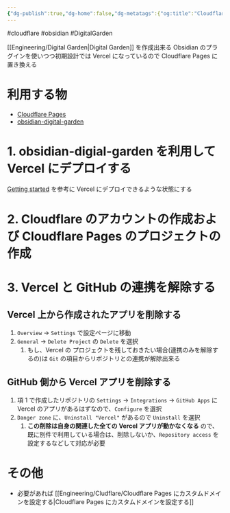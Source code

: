```yaml
---
{"dg-publish":true,"dg-home":false,"dg-metatags":{"og:title":"Cloudflare Pages と Obsidian でデジタルガーデンを作成する","og:image":"https://raw.githubusercontent.com/konnta0/blog2/refs/heads/main/konnta0.jpg","twitter:card":"summary","twitter:title":"Cloudflare Pages と Obsidian でデジタルガーデンを作成する","twitter:image":"https://raw.githubusercontent.com/konnta0/blog2/refs/heads/main/konnta0.jpg","twitter:site":"@konnta0"},"permalink":"/Engineering/Cloudflare Pages と Obsidian でデジタルガーデンを作成する/","metatags":{"og:title":"Cloudflare Pages と Obsidian でデジタルガーデンを作成する","og:image":"https://raw.githubusercontent.com/konnta0/blog2/refs/heads/main/konnta0.jpg","twitter:card":"summary","twitter:title":"Cloudflare Pages と Obsidian でデジタルガーデンを作成する","twitter:image":"https://raw.githubusercontent.com/konnta0/blog2/refs/heads/main/konnta0.jpg","twitter:site":"@konnta0"},"dgPassFrontmatter":true,"created":"2025-01-06T17:05:25.847+09:00"}
---
```



#cloudflare #obsidian #DigitalGarden 

[[Engineering/Digital Garden\|Digital Garden]] を作成出来る Obsidian のプラグインを使いつつ初期設計では Vercel になっているので Cloudflare Pages に置き換える
# 利用する物
- [Cloudflare Pages](https://www.cloudflare.com/ja-jp/developer-platform/products/pages/)
- [obsidian-digital-garden](https://github.com/oleeskild/obsidian-digital-garden) 

# 1. obsidian-digial-garden を利用して Vercel にデプロイする

[Getting started](https://dg-docs.ole.dev/getting-started/01-getting-started/) を参考に Vercel にデプロイできるような状態にする

# 2. Cloudflare のアカウントの作成および Cloudflare Pages のプロジェクトの作成



# 3. Vercel と GitHub の連携を解除する
## Vercel 上から作成されたアプリを削除する
1.  `Overview` -> `Settings` で設定ページに移動
2.  `General` -> `Delete Project` の `Delete` を選択
	1. もし、Vercel の プロジェクトを残しておきたい場合(連携のみを解除するの)は `Git` の項目からリポジトリとの連携が解除出来る

## GitHub 側から Vercel アプリを削除する 
1. 項 1 で作成したリポジトリの `Settings` -> `Integrations` -> `GitHub Apps` に Vercel のアプリがあるはずなので、`Configure` を選択
2. `Danger zone` に、`Uninstall "Vercel"` があるので `Uninstall` を選択
	1. **この削除は自身の関連した全ての Vercel アプリが動かなくなる** ので、既に別件で利用している場合は、削除しないか、`Repository access` を設定するなどして対応が必要

# その他
- 必要があれば [[Engineering/Cludflare/Cloudflare Pages にカスタムドメインを設定する\|Cloudflare Pages にカスタムドメインを設定する]]
